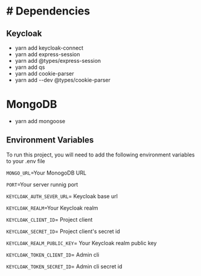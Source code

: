 # # Dependencies

## Keycloak

- yarn add keycloak-connect
- yarn add express-session
- yarn add @types/express-session
- yarn add qs
- yarn add cookie-parser
- yarn add --dev @types/cookie-parser

# MongoDB

- yarn add mongoose

## Environment Variables

To run this project, you will need to add the following environment variables to your .env file

`MONGO_URL`=Your MonogoDB URL

`PORT`=Your server runnig port

`KEYCLOAK_AUTH_SEVER_URL`= Keycloak base url

`KEYCLOAK_REALM`=Your Keycloak realm

`KEYCLOAK_CLIENT_ID`= Project client

`KEYCLOAK_SECRET_ID`= Project client's secret id

`KEYCLOAK_REALM_PUBLIC_KEY`= Your Keycloak realm public key

`KEYCLOAK_TOKEN_CLIENT_ID`= Admin cli

`KEYCLOAK_TOKEN_SECRET_ID`= Admin cli secret id
